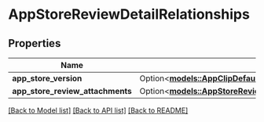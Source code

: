 # AppStoreReviewDetailRelationships

## Properties

Name | Type | Description | Notes
------------ | ------------- | ------------- | -------------
**app_store_version** | Option<[**models::AppClipDefaultExperienceCreateRequestDataRelationshipsReleaseWithAppStoreVersion**](AppClipDefaultExperienceCreateRequest_data_relationships_releaseWithAppStoreVersion.md)> |  | [optional]
**app_store_review_attachments** | Option<[**models::AppStoreReviewDetailRelationshipsAppStoreReviewAttachments**](AppStoreReviewDetail_relationships_appStoreReviewAttachments.md)> |  | [optional]

[[Back to Model list]](../README.md#documentation-for-models) [[Back to API list]](../README.md#documentation-for-api-endpoints) [[Back to README]](../README.md)


